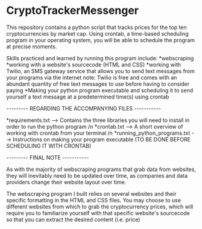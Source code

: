 # CryptoTrackerMessenger

This repository contains a python script that tracks prices for the top ten cryptocurrencies by market cap. Using crontab, a time-based scheduling program in your operating system, you will be able to schedule the program at precise moments.

Skills practiced and learned by running this program include:
*webscraping
*working with a website's sourcecode (HTML and CSS)
*working with Twilio, an SMS gateway service that allows you to send text messages from your programs via the internet
        note: Twilio is free and comes with an abundant quantity of free text messages to use before having to consider paying
*Making your python program executable and scheduling it to send yourself a text message at a predetermined time(s) using crontab


--------- REGARDING THE ACCOMPANYING FILES -----------

*requirements.txt            --> Contains the three libraries you will need to install in order to run the python program /n
*crontab.txt                 --> A short overview of working with crontab from your terminal /n
*running_python_programs.txt --> Instructions on making your program executable (TO BE DONE BEFORE SCHEDULING IT WITH CRONTAB)



--------- FINAL NOTE -----------

As with the majority of webscraping programs that grab data from websites, they will inevitably need to be updated over time, 
as companies and data providers change their website layout over time.

The webscraping program I built relies on several websites and their specific formatting in the HTML and CSS files. You may choose to use different websites from which to grab the cryptocurrency prices, which will require you to familiarize yourself with that specific website's sourcecode so that you can extract the desired content (i.e. price)

